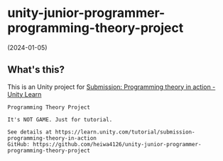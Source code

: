 # unity-junior-programmer-programming-theory-project

(2024-01-05)

## What's this?

This is an Unity project for
[Submission: Programming theory in action - Unity Learn](https://learn.unity.com/tutorial/submission-programming-theory-in-action?uv=2022.3&labelRequired=true&pathwayId=5f7e17e1edbc2a5ec21a20af&missionId=5f779f1eedbc2a00201f3e5e#60b7bfe3edbc2a0021c7601b)

```text
Programming Theory Project

It's NOT GAME. Just for tutorial.

See details at https://learn.unity.com/tutorial/submission-programming-theory-in-action
GitHub: https://github.com/heiwa4126/unity-junior-programmer-programming-theory-project
```
